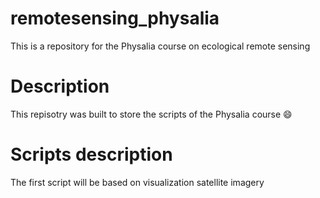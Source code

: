 # remotesensing_physalia
This is a repository for the Physalia course on ecological remote sensing 


# Description
This repisotry was built to store the scripts of the Physalia course 😄


# Scripts description
The first script will be based on visualization satellite imagery
